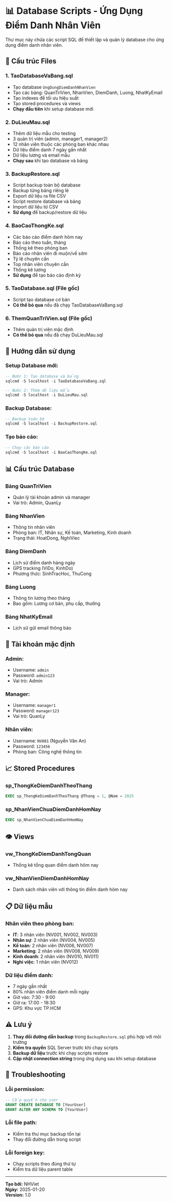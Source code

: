 # 📊 Database Scripts - Ứng Dụng Điểm Danh Nhân Viên

Thư mục này chứa các script SQL để thiết lập và quản lý database cho ứng dụng điểm danh nhân viên.

## 📁 Cấu trúc Files

### 1. **TaoDatabaseVaBang.sql**
- Tạo database `UngDungDiemDanhNhanVien`
- Tạo các bảng: QuanTriVien, NhanVien, DiemDanh, Luong, NhatKyEmail
- Tạo indexes để tối ưu hiệu suất
- Tạo stored procedures và views
- **Chạy đầu tiên** khi setup database mới

### 2. **DuLieuMau.sql**
- Thêm dữ liệu mẫu cho testing
- 3 quản trị viên (admin, manager1, manager2)
- 12 nhân viên thuộc các phòng ban khác nhau
- Dữ liệu điểm danh 7 ngày gần nhất
- Dữ liệu lương và email mẫu
- **Chạy sau** khi tạo database và bảng

### 3. **BackupRestore.sql**
- Script backup toàn bộ database
- Backup từng bảng riêng lẻ
- Export dữ liệu ra file CSV
- Script restore database và bảng
- Import dữ liệu từ CSV
- **Sử dụng** để backup/restore dữ liệu

### 4. **BaoCaoThongKe.sql**
- Các báo cáo điểm danh hôm nay
- Báo cáo theo tuần, tháng
- Thống kê theo phòng ban
- Báo cáo nhân viên đi muộn/về sớm
- Tỷ lệ chuyên cần
- Top nhân viên chuyên cần
- Thống kê lương
- **Sử dụng** để tạo báo cáo định kỳ

### 5. **TaoDatabase.sql** (File gốc)
- Script tạo database cơ bản
- **Có thể bỏ qua** nếu đã chạy TaoDatabaseVaBang.sql

### 6. **ThemQuanTriVien.sql** (File gốc)
- Thêm quản trị viên mặc định
- **Có thể bỏ qua** nếu đã chạy DuLieuMau.sql

## 🚀 Hướng dẫn sử dụng

### **Setup Database mới:**
```sql
-- Bước 1: Tạo database và bảng
sqlcmd -S localhost -i TaoDatabaseVaBang.sql

-- Bước 2: Thêm dữ liệu mẫu
sqlcmd -S localhost -i DuLieuMau.sql
```

### **Backup Database:**
```sql
-- Backup toàn bộ
sqlcmd -S localhost -i BackupRestore.sql
```

### **Tạo báo cáo:**
```sql
-- Chạy các báo cáo
sqlcmd -S localhost -i BaoCaoThongKe.sql
```

## 📊 Cấu trúc Database

### **Bảng QuanTriVien**
- Quản lý tài khoản admin và manager
- Vai trò: Admin, QuanLy

### **Bảng NhanVien**
- Thông tin nhân viên
- Phòng ban: IT, Nhân sự, Kế toán, Marketing, Kinh doanh
- Trạng thái: HoatDong, NghiViec

### **Bảng DiemDanh**
- Lịch sử điểm danh hàng ngày
- GPS tracking (ViDo, KinhDo)
- Phương thức: SinhTracHoc, ThuCong

### **Bảng Luong**
- Thông tin lương theo tháng
- Bao gồm: Lương cơ bản, phụ cấp, thưởng

### **Bảng NhatKyEmail**
- Lịch sử gửi email thông báo

## 🔐 Tài khoản mặc định

### **Admin:**
- Username: `admin`
- Password: `admin123`
- Vai trò: Admin

### **Manager:**
- Username: `manager1`
- Password: `manager123`
- Vai trò: QuanLy

### **Nhân viên:**
- Username: `NV001` (Nguyễn Văn An)
- Password: `123456`
- Phòng ban: Công nghệ thông tin

## 📈 Stored Procedures

### **sp_ThongKeDiemDanhTheoThang**
```sql
EXEC sp_ThongKeDiemDanhTheoThang @Thang = 1, @Nam = 2025
```

### **sp_NhanVienChuaDiemDanhHomNay**
```sql
EXEC sp_NhanVienChuaDiemDanhHomNay
```

## 👁️ Views

### **vw_ThongKeDiemDanhTongQuan**
- Thống kê tổng quan điểm danh hôm nay

### **vw_NhanVienDiemDanhHomNay**
- Danh sách nhân viên với thông tin điểm danh hôm nay

## 📋 Dữ liệu mẫu

### **Nhân viên theo phòng ban:**
- **IT**: 3 nhân viên (NV001, NV002, NV003)
- **Nhân sự**: 2 nhân viên (NV004, NV005)
- **Kế toán**: 2 nhân viên (NV006, NV007)
- **Marketing**: 2 nhân viên (NV008, NV009)
- **Kinh doanh**: 2 nhân viên (NV010, NV011)
- **Nghỉ việc**: 1 nhân viên (NV012)

### **Dữ liệu điểm danh:**
- 7 ngày gần nhất
- 80% nhân viên điểm danh mỗi ngày
- Giờ vào: 7:30 - 9:00
- Giờ ra: 17:00 - 18:30
- GPS: Khu vực TP.HCM

## ⚠️ Lưu ý

1. **Thay đổi đường dẫn backup** trong `BackupRestore.sql` phù hợp với môi trường
2. **Kiểm tra quyền** SQL Server trước khi chạy scripts
3. **Backup dữ liệu** trước khi chạy scripts restore
4. **Cập nhật connection string** trong ứng dụng sau khi setup database

## 🔧 Troubleshooting

### **Lỗi permission:**
```sql
-- Cấp quyền cho user
GRANT CREATE DATABASE TO [YourUser]
GRANT ALTER ANY SCHEMA TO [YourUser]
```

### **Lỗi file path:**
- Kiểm tra thư mục backup tồn tại
- Thay đổi đường dẫn trong script

### **Lỗi foreign key:**
- Chạy scripts theo đúng thứ tự
- Kiểm tra dữ liệu parent table

---

**Tạo bởi:** NHViet  
**Ngày:** 2025-01-20  
**Version:** 1.0
